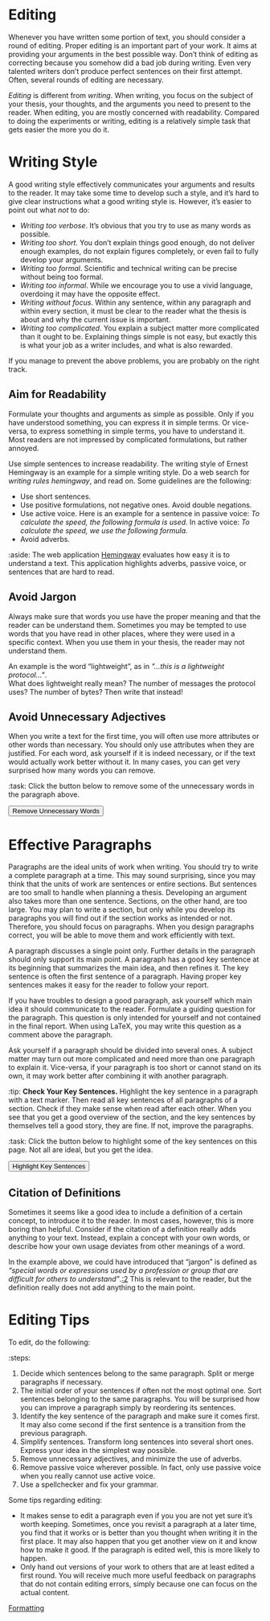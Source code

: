# Editing

<span class="key">Whenever you have written some portion of text, you should consider a round of editing.</span> Proper editing is an important part of your work. It aims at providing your arguments in the best possible way. Don’t think of editing as correcting because you somehow did a bad job during writing. Even very talented writers don’t produce perfect sentences on their first attempt. Often, several rounds of editing are necessary.

<span class="key">*Editing* is different from *writing*.</span> When writing, you focus on the subject of your thesis, your thoughts, and the arguments you need to present to the reader.
When editing, you are mostly concerned with readability. Compared to doing the experiments or writing, editing is a relatively simple task that gets easier the more you do it.




# Writing Style

<span class="key">A good writing style effectively communicates your arguments and results to the reader.</span> It may take some time to develop such a style, and it’s hard to give clear instructions what a good writing style is. However, it’s easier to point out what *not* to do:

  - *Writing too verbose*. It’s obvious that you try to use as many words as possible.
  - *Writing too short*. You don’t explain things good enough, do not deliver	enough examples, do not explain figures completely, or even fail to fully develop your arguments.
  - *Writing too formal*. Scientific and technical writing can be precise without being too formal.
  - *Writing too informal*. While we encourage you to use a vivid language, overdoing it may have the opposite effect.
  - *Writing without focus*. Within any sentence, within any paragraph and within every section, it must be clear to the reader what the thesis is about and why the current issue is important.
  - *Writing too complicated*. You explain a subject matter more complicated	than it ought to be. Explaining things simple is not easy, but exactly this is what your job as a writer includes, and what is also rewarded.

If you manage to prevent the above problems, you are probably on the right track. 

## Aim for Readability

<span class="key">Formulate your thoughts and arguments as simple as possible.</span> Only if you have understood something, you can express it in simple terms. Or vice-versa, to express something in simple terms, you have to understand it. Most readers are not impressed by complicated formulations, but rather annoyed.

<span class="key">Use simple sentences to increase readability.</span> The writing style of Ernest Hemingway is an example for a simple writing style. Do a web search for *writing rules hemingway*, and read on. Some guidelines are the following:

- Use short sentences.
- Use positive formulations, not negative ones. Avoid double negations.
- Use active voice. Here is an example for a sentence in passive voice: *To calculate the speed, the following formula is used.* In active voice: *To calculate the speed, we use the following formula.*
- Avoid adverbs.

:aside: The web application [Hemingway](http://www.hemingwayapp.com) evaluates how easy it is to understand a text. This application highlights adverbs, passive voice, or sentences that are hard to read.


## Avoid Jargon

Always make sure that words you use have the proper meaning and that the reader can be understand them. Sometimes you may be tempted to use words that you have read in other places, where they were used in a specific context. When you use them in your thesis, the reader may not understand them. 

An example is the word “lightweight”, as in _"...this is a lightweight protocol..."_.  
What does lightweight really mean? The number of messages the protocol uses? The number of bytes? Then write that instead! 

## Avoid Unnecessary Adjectives

When you write a text for the first time, you will often use more attributes or other words than necessary. 
You should only use attributes when they are justified.
For each word, ask yourself if it is <span class="unnecessary">indeed</span> necessary, or if the text would <span class="unnecessary">actually</span> work better without it.
In many cases, you can get <span class="unnecessary">very</span> surprised how many words you can remove.

:task: Click the button below to remove some of the unnecessary words in the paragraph above.


<button type="button" class="btn btn-primary btn-sm" onclick="$('.unnecessary').css('text-decoration','line-through'); $('.unnecessary').css('color','red')">Remove Unnecessary Words</button>


# Effective Paragraphs

<span class="key">Paragraphs are the ideal units of work when writing.</span> You should try to write a complete paragraph at a time. This may sound surprising, since you may think that the units of work are sentences or entire sections. But sentences are too small to handle when planning a thesis. Developing an argument also takes more than one sentence. Sections, on the other hand, are too large. You may plan to write a section, but only while you develop its paragraphs you will find out if the section works as intended or not. Therefore, you should focus on paragraphs. When you design paragraphs correct, you will be able to move them and work efficiently with text.

<span class="key">A paragraph discusses a single point only.</span> Further details in the paragraph should only support its main point. A paragraph has a good key sentence at its beginning that summarizes the main idea, and then refines it. The key sentence is often the first sentence of a paragraph. Having proper key sentences makes it easy for the reader to follow your report.

If you have troubles to design a good paragraph, ask yourself which main idea it should communicate to the reader. Formulate a guiding question for the paragraph. This question is only intended for yourself and not contained in the final report. When using LaTeX, you may write this question as a comment above the paragraph.

Ask yourself if a paragraph should be divided into several ones. A subject matter may turn out more complicated and need more than one paragraph to explain it.
Vice-versa, if your paragraph is too short or cannot stand on its own, it may work better after combining it with another paragraph.

:tip: **Check Your Key Sentences.** Highlight the key sentence in a paragraph with a text marker. Then read all key sentences of all paragraphs of a section. Check if they make sense when read after each other. When you see that you get a good overview of the section, and the key sentences by themselves tell a good story, they are fine. If not, improve the paragraphs.


:task: Click the button below to highlight some of the key sentences on this page. Not all are ideal, but you get the idea.

<button type="button" class="btn btn-primary btn-sm" onclick="$('.key').css('background-color','yellow')">Highlight Key Sentences</button>



## Citation of Definitions

Sometimes it seems like a good idea to include a definition of a certain concept, to introduce it to the reader. In most cases, however, this is more boring than helpful. Consider if the citation of a definition really adds anything to your text. Instead, explain a concept with your own words, or describe how your own usage deviates from other meanings of a word.

In the example above, we could have introduced that “jargon” is defined as *“special words or expressions used by a profession or group that are difficult for others to understand”*.[:2]() This is relevant to the reader, but the definition really does not add anything to the main point.


# Editing Tips

To edit, do the following:

:steps:
1. Decide which sentences belong to the same paragraph. Split or merge paragraphs if necessary.
2. The initial order of your sentences if often not the most optimal one. Sort sentences belonging to the same paragraphs. You will be surprised how you can improve a paragraph simply by reordering its sentences.
3. Identify the key sentence of the paragraph and make sure it comes first. It may also come second if the first sentence is a transition from the previous paragraph.
4. Simplify sentences. Transform long sentences into several short ones. Express your idea in the simplest way possible.
5. Remove unnecessary adjectives, and minimize the use of adverbs.
6. Remove passive voice wherever possible. In fact, only use passive voice when you really cannot use active voice.
7. Use a spellchecker and fix your grammar.


Some tips regarding editing:

- It makes sense to edit a paragraph even if you you are not yet sure it’s worth keeping. Sometimes, once you revisit a paragraph at a later time, you find that it works or is better than you thought when writing it in the first place. It may also happen that you get another view on it and know how to make it good. If the paragraph is edited well, this is more likely to happen.
- Only hand out versions of your work to others that are at least edited a first round. You will receive much more useful feedback on paragraphs that do not contain editing errors, simply because one can focus on the actual content.


<a type="button" href="formatting.html" class="btn btn-outline-secondary float-right">Formatting <i class="fas fa-arrow-right"></i></a>
